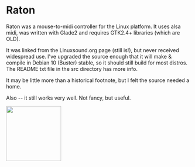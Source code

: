 # Raton

Raton was a mouse-to-midi controller for the Linux platform. It uses alsa midi, was written with Glade2 and requires GTK2.4+ libraries (which are OLD).

It was linked from the Linuxsound.org page (still is!), but never received widespread use. I've upgraded the source enough that it will make & compile in Debian 10 (Buster) stable, so it should still build for most distros. The README txt file in the src directory has more info.

It may be little more than a historical footnote, but I felt the source needed a home.

Also -- it still works very well. Not fancy, but useful.

<img src="https://./webstuff/raton.png" width="150">
